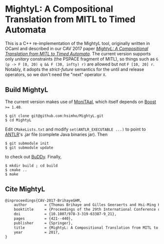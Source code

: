 # MightyL: A Compositional Translation from MITL to Timed Automata

This is a C++ re-implementation of the MightyL tool, originally written in OCaml and described in our CAV 2017 paper [*MightyL: A Compositional Translation from MITL to Timed Automata*](https://hal.science/hal-01525524). The current version supports only *unitary* constraints (the PSPACE fragment of MITL), so things such as ```G (p -> F [0, 20) q && F (30, infty) r)``` are allowed but not ```F [10, 20] r```. Notably, it adopts the *strict-future* semantics for the until and release operators, so we don't need the "next" operator ```X```.


## Build MightyL

The current version makes use of [MoniTAal](https://github.com/DEIS-Tools/MoniTAal), which itself depends on [Boost](https://www.boost.org/) ```>= 1.40```.
```console
$ git clone git@github.com:hsimho/MightyL.git
$ cd MightyL
```
Edit ```CMakeLists.txt``` and modify ```set(ANTLR_EXECUTABLE ...)``` to point to [ANTLR](https://www.antlr.org/download.html)'s .jar file (complete Java binaries jar). Then

```
$ git submodule init
$ git submodule update
```
to check out [BuDDy](https://github.com/SSoelvsten/buddy). Finally,
```
$ mkdir build ; cd build
$ cmake ..
$ make
```

## Cite MightyL 

```latex
@inproceedings{CAV-2017-BrihayeGHM,
	author        = {Thomas Brihaye and Gilles Geeraerts and Hsi-Ming Ho and Benjamin Monmege},
	booktitle     = {Proceedings of the 29th International Conference on Computer Aided Verification, Part I},
	doi           = {10.1007/978-3-319-63387-9_21},
	pages         = {421--440},
	publisher     = {Springer},
	title         = {MightyL: A Compositional Translation from MITL to Timed Automata},
	year          = 2017,
}
```
